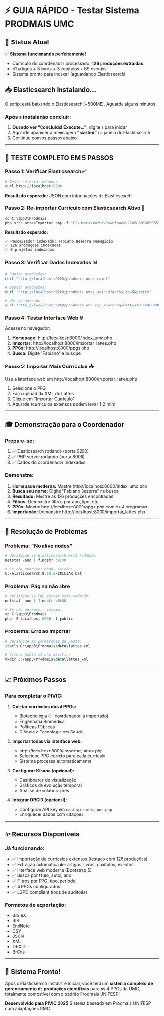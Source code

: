 # ⚡ GUIA RÁPIDO - Testar Sistema PRODMAIS UMC

## 🎯 Status Atual

✅ **Sistema funcionando perfeitamente!**
- Currículo do coordenador processado: **126 produções extraídas**
- 51 artigos + 3 livros + 3 capítulos + 69 eventos
- Sistema pronto para indexar (aguardando Elasticsearch)

## 📥 Elasticsearch Instalando...

O script está baixando o Elasticsearch (~500MB). Aguarde alguns minutos.

### Após a instalação concluir:

1. **Quando ver "Concluido! Execute..."**, digite `S` para iniciar
2. Aguarde aparecer a mensagem **"started"** na janela do Elasticsearch
3. Continue com os passos abaixo

---

## 🧪 TESTE COMPLETO EM 5 PASSOS

### Passo 1: Verificar Elasticsearch ✅

```powershell
# Teste se está rodando:
curl http://localhost:9200
```

**Resultado esperado:** JSON com informações do Elasticsearch

### Passo 2: Re-importar Currículo com Elasticsearch Ativo 🔄

```powershell
cd C:\app3\Prodmais
php src/LattesImporter.php -f "C:\Users\mathe\Downloads\2745899638505571 (1).xml" -p "Biotecnologia" -a "Biotecnologia Industrial"
```

**Resultado esperado:**
```
✅ Pesquisador indexado: Fabiano Bezerra Menegidio
✅ 126 produções indexadas
✅ 0 projetos indexados
```

### Passo 3: Verificar Dados Indexados 📊

```powershell
# Contar produções:
curl "http://localhost:9200/prodmais_umc/_count"

# Buscar produções:
curl "http://localhost:9200/prodmais_umc/_search?q=*&size=5&pretty"

# Ver pesquisador:
curl "http://localhost:9200/prodmais_umc_cv/_search?q=lattesID:2745899638505571&pretty"
```

### Passo 4: Testar Interface Web 🌐

Acesse no navegador:

1. **Homepage:** http://localhost:8000/index_umc.php
2. **Importar:** http://localhost:8000/importar_lattes.php
3. **PPGs:** http://localhost:8000/ppgs.php
4. **Busca:** Digite "Fabiano" e busque

### Passo 5: Importar Mais Currículos 📤

Use a interface web em http://localhost:8000/importar_lattes.php

1. Selecione o PPG
2. Faça upload do XML do Lattes
3. Clique em "Importar Currículo"
4. Aguarde (currículos extensos podem levar 1-2 min)

---

## 🎓 Demonstração para o Coordenador

### Prepare-se:

1. ✅ Elasticsearch rodando (porta 9200)
2. ✅ PHP server rodando (porta 8000)
3. ✅ Dados do coordenador indexados

### Demonstre:

1. **Homepage moderna:** Mostre http://localhost:8000/index_umc.php
2. **Busca seu nome:** Digite "Fabiano Bezerra" na busca
3. **Resultado:** Mostre as 126 produções encontradas
4. **Filtros:** Demonstre filtros por ano, tipo, etc.
5. **PPGs:** Mostre http://localhost:8000/ppgs.php com os 4 programas
6. **Importação:** Demonstre http://localhost:8000/importar_lattes.php

---

## 🐛 Resolução de Problemas

### Problema: "No alive nodes"

```powershell
# Verifique se Elasticsearch está rodando:
netstat -ano | findstr :9200

# Se não aparecer nada, inicie:
C:\elasticsearch-8.10.0\INICIAR.bat
```

### Problema: Página não abre

```powershell
# Verifique se PHP server está rodando:
netstat -ano | findstr :8000

# Se não aparecer, inicie:
cd C:\app3\Prodmais
php -S localhost:8000 -t public
```

### Problema: Erro ao importar

```powershell
# Verifique as permissões da pasta:
icacls C:\app3\Prodmais\data\lattes_xml

# Crie a pasta se não existir:
mkdir C:\app3\Prodmais\data\lattes_xml
```

---

## 📈 Próximos Passos

### Para completar o PIVIC:

1. **Coletar currículos dos 4 PPGs:**
   - Biotecnologia (✅ coordenador já importado)
   - Engenharia Biomédica
   - Políticas Públicas
   - Ciência e Tecnologia em Saúde

2. **Importar todos via interface web:**
   - http://localhost:8000/importar_lattes.php
   - Selecione PPG correto para cada currículo
   - Sistema processa automaticamente

3. **Configurar Kibana (opcional):**
   - Dashboards de visualização
   - Gráficos de evolução temporal
   - Análise de colaborações

4. **Integrar ORCID (opcional):**
   - Configurar API key em `config/config_umc.php`
   - Enriquecer dados com citações

---

## ✨ Recursos Disponíveis

### Já funcionando:

- ✅ Importação de currículos extensos (testado com 126 produções)
- ✅ Extração automática de: artigos, livros, capítulos, eventos
- ✅ Interface web moderna (Bootstrap 5)
- ✅ Busca por título, autor, ano
- ✅ Filtros por PPG, tipo, período
- ✅ 4 PPGs configurados
- ✅ LGPD compliant (logs de auditoria)

### Formatos de exportação:

- BibTeX
- RIS
- EndNote
- CSV
- JSON
- XML
- ORCID
- BrCris

---

## 🎉 Sistema Pronto!

Após o Elasticsearch instalar e iniciar, você terá um **sistema completo de gerenciamento de produções científicas** para os 4 PPGs da UMC, totalmente compatível com o padrão Prodmais UNIFESP!

**Desenvolvido para PIVIC 2025**
Sistema baseado em Prodmais UNIFESP com adaptações UMC
